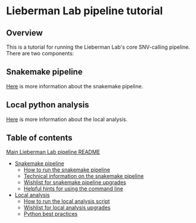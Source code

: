 # Lieberman Lab pipeline tutorial

## Overview

This is a tutorial for running the Lieberman Lab's core SNV-calling pipeline. There are two components:


## Snakemake pipeline

[Here](readme_files/readme_snake_main.md) is more information about the snakemake pipeline.


## Local python analysis

[Here](readme_files/readme_local_main.md) is more information about the local analysis.


## Table of contents

[Main Lieberman Lab pipeline README](README.md)
* [Snakemake pipeline](readme_files/readme_snake_main.md)
	* [How to run the snakemake pipeline](readme_files/readme_snake_run.md)
	* [Technical information on the snakemake pipeline](readme_files/readme_snake_rules.md)
	* [Wishlist for snakemake pipeline upgrades](readme_files/readme_snake_wishlist.md)
	* [Helpful hints for using the command line](readme_files/readme_snake_basics.md)
* [Local analysis](readme_files/readme_local_main.md)
	* [How to run the local analysis script](readme_files/readme_local_run.md)
	* [Wishlist for local analysis upgrades](readme_files/readme_local_wishlist.md)
	* [Python best practices](readme_files/readme_local_best.md)
